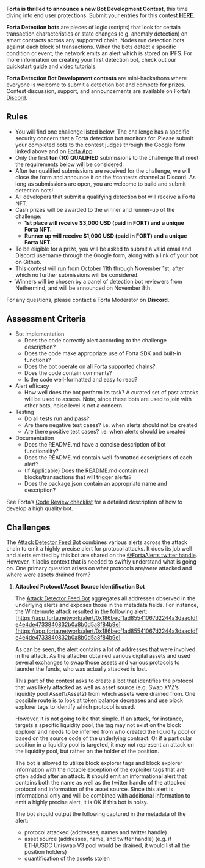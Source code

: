 **Forta is thrilled to announce a new Bot Development Contest**, this time diving into end user protections. Submit your entries for this contest [**HERE**](https://docs.google.com/forms/d/1UoaKI-ZDphw7nHgpZn1_tAU_UCIXeQlbeJ9zSaKXJOA/edit?ts=63444e07).

**Forta Detection bots** are pieces of logic (scripts) that look for certain transaction characteristics or state changes (e.g. anomaly detection) on smart contracts across any supported chain. Nodes run detection bots against each block of transactions. When the bots detect a specific condition or event, the network emits an alert which is stored on IPFS. For more information on creating your first detection bot, check out our [quickstart guide](quickstart.md) and [video tutorials](tutorials.md).

**Forta Detection Bot Development contests** are mini-hackathons where everyone is welcome to submit a detection bot and compete for prizes. Contest discussion, support, and announcements are available on Forta’s [Discord](https://discord.gg/KACdTEutQq).

## Rules

- You will find one challenge listed below. The challenge has a specific security concern that a Forta detection bot monitors for. Please submit your completed bots to the contest judges through the Google form linked above and on [Forta App](https://app.forta.network/).
- Only the first **ten (10) QUALIFIED** submissions to the challenge that meet the requirements below will be considered.
- After ten qualified submissions are received for the challenge, we will close the form and announce it on the #contests channel at Discord. As long as submissions are open, you are welcome to build and submit detection bots!
- All developers that submit a qualifying detection bot will receive a Forta NFT.
- Cash prizes will be awarded to the winner and runner-up of the challenge:
    - **1st place will receive $3,000 USD (paid in FORT) and a unique Forta NFT.**
    - **Runner up will receive $1,000 USD (paid in FORT) and a unique Forta NFT.**
- To be eligible for a prize, you will be asked to submit a valid email and Discord username through the Google form, along with a link of your bot on Github.
- This contest will run from October 11th through November 1st, after which no further submissions will be considered.
- Winners will be chosen by a panel of detection bot reviewers from Nethermind, and will be announced on November 8th.

For any questions, please contact a Forta Moderator on **Discord**.

## Assessment Criteria

- Bot implementation
    - Does the code correctly alert according to the challenge description?
    - Does the code make appropriate use of Forta SDK and built-in functions?
    - Does the bot operate on all Forta supported chains?
    - Does the code contain comments?
    - Is the code well-formatted and easy to read?
- Alert efficacy
    - How well does the bot perform its task? A curated set of past attacks will be used to assess. Note, since these bots are used to join with other bots, noise level is not a concern.
- Testing
    - Do all tests run and pass?
    - Are there negative test cases? i.e. when alerts should not be created
    - Are there positive test cases? i.e. when alerts should be created
- Documentation
    - Does the README.md have a concise description of bot functionality?
    - Does the README.md contain well-formatted descriptions of each alert?
    - (If Applicable) Does the README.md contain real blocks/transactions that will trigger alerts?
    - Does the package.json contain an appropriate name and description?

See Forta’s [Code Review checklist](https://github.com/forta-network/bot-review-checklist) for a detailed description of how to develop a high quality bot.

## Challenges

The [Attack Detector Feed Bot](https://app.forta.network/bot/0x80ed808b586aeebe9cdd4088ea4dea0a8e322909c0e4493c993e060e89c09ed1) combines various alerts across the attack chain to emit a highly precise alert for protocol attacks. It does its job well and alerts emitted by this bot are shared on the [@FortaAlerts twitter handle](https://twitter.com/FortaAlerts). However, it lacks context that is needed to swiftly understand what is going on. One primary question arises on what protocols are/were attacked and where were assets drained from?

1. **Attacked Protocol/Asset Source Identification Bot**

    The [Attack Detector Feed Bot](https://app.forta.network/bot/0x80ed808b586aeebe9cdd4088ea4dea0a8e322909c0e4493c993e060e89c09ed1) aggregates all addresses observed in the underlying alerts and exposes those in the metadata fields. For instance, the Wintermute attack resulted in the following alert: [https://app.forta.network/alert/0x186becf1ad85541067d2244a3daacfdfe4e4de4733840832b0a8b0d5a8f84b9e](https://app.forta.network/alert/0x186becf1ad85541067d2244a3daacfdfe4e4de4733840832b0a8b0d5a8f84b9e)

    As can be seen, the alert contains a lot of addresses that were involved in the attack. As the attacker obtained various digital assets and used several exchanges to swap those assets and various protocols to launder the funds, who was actually attacked is lost.

    This part of the contest asks to create a bot that identifies the protocol that was likely attacked as well as asset source (e.g. Swap XYZ’s liquidity pool Asset1/Asset2) from which assets were drained from. One possible route is to look at token balance decreases and use block explorer tags to identify which protocol is used.
  
    However, it is not going to be that simple. If an attack, for instance, targets a specific liquidity pool, the tag may not exist on the block explorer and needs to be inferred from who created the liquidity pool or based on the source code of the underlying contract. Or if a particular position in a liquidity pool is targeted, it may not represent an attack on the liquidity pool, but rather on the holder of the position.

    The bot is allowed to utilize block explorer tags and block explorer information with the notable exception of the exploiter tags that are often added after an attack. It should emit an informational alert that contains both the name as well as the twitter handle of the attacked protocol and information of the asset source. Since this alert is informational only and will be combined with additional information to emit a highly precise alert, it is OK if this bot is noisy. 

    The bot should output the following captured in the metadata of the alert:

    - protocol attacked (addresses, names and twitter handle)
    - asset source (addresses, name, and twitter handle) (e.g. if ETH/USDC Uniswap V3 pool would be drained, it would list all the position holders)
    - quantification of the assets stolen
